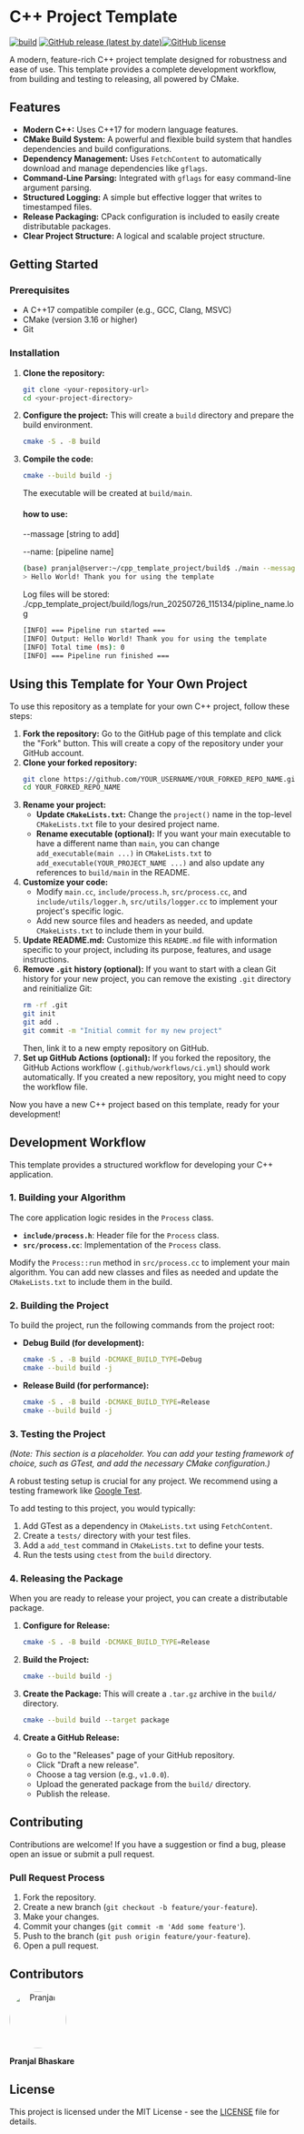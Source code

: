 # C++ Project Template

[![build](https://github.com/Pranjalab/cpp_template_project/actions/workflows/ci.yml/badge.svg)](https://github.com/Pranjalab/cpp_template_project/actions/workflows/ci.yml)
[![GitHub release (latest by date)](https://img.shields.io/github/v/release/Pranjalab/cpp_template_project)](https://github.com/Pranjalab/cpp_template_project/releases)[![GitHub license](https://img.shields.io/github/license/Pranjalab/cpp_template_project)](LICENSE)

A modern, feature-rich C++ project template designed for robustness and ease of use. This template provides a complete development workflow, from building and testing to releasing, all powered by CMake.

## Features

- **Modern C++:** Uses C++17 for modern language features.
- **CMake Build System:** A powerful and flexible build system that handles dependencies and build configurations.
- **Dependency Management:** Uses `FetchContent` to automatically download and manage dependencies like `gflags`.
- **Command-Line Parsing:** Integrated with `gflags` for easy command-line argument parsing.
- **Structured Logging:** A simple but effective logger that writes to timestamped files.
- **Release Packaging:** CPack configuration is included to easily create distributable packages.
- **Clear Project Structure:** A logical and scalable project structure.

## Getting Started

### Prerequisites

- A C++17 compatible compiler (e.g., GCC, Clang, MSVC)
- CMake (version 3.16 or higher)
- Git

### Installation

1.  **Clone the repository:**
    ```bash
    git clone <your-repository-url>
    cd <your-project-directory>
    ```

2.  **Configure the project:**
    This will create a `build` directory and prepare the build environment.
    ```bash
    cmake -S . -B build
    ```

3.  **Compile the code:**
    ```bash
    cmake --build build -j
    ```
    The executable will be created at `build/main`.

    #### how to use:

    --massage [string to add]
      
    --name: [pipeline name]

    ```bash
    (base) pranjal@server:~/cpp_template_project/build$ ./main --message "Thank you for using the template" --name "pipeline_name" 
    > Hello World! Thank you for using the template
    ```

    Log files will be stored: ./cpp_template_project/build/logs/run_20250726_115134/pipline_name.log
    

    ```bash
    [INFO] === Pipeline run started ===
    [INFO] Output: Hello World! Thank you for using the template
    [INFO] Total time (ms): 0
    [INFO] === Pipeline run finished ===
    ```

## Using this Template for Your Own Project

To use this repository as a template for your own C++ project, follow these steps:

1.  **Fork the repository:** Go to the GitHub page of this template and click the "Fork" button. This will create a copy of the repository under your GitHub account.
2.  **Clone your forked repository:**
    ```bash
    git clone https://github.com/YOUR_USERNAME/YOUR_FORKED_REPO_NAME.git
    cd YOUR_FORKED_REPO_NAME
    ```
3.  **Rename your project:**
    *   **Update `CMakeLists.txt`:** Change the `project()` name in the top-level `CMakeLists.txt` file to your desired project name.
    *   **Rename executable (optional):** If you want your main executable to have a different name than `main`, you can change `add_executable(main ...)` in `CMakeLists.txt` to `add_executable(YOUR_PROJECT_NAME ...)` and also update any references to `build/main` in the README.
4.  **Customize your code:**
    *   Modify `main.cc`, `include/process.h`, `src/process.cc`, and `include/utils/logger.h`, `src/utils/logger.cc` to implement your project's specific logic.
    *   Add new source files and headers as needed, and update `CMakeLists.txt` to include them in your build.
5.  **Update README.md:** Customize this `README.md` file with information specific to your project, including its purpose, features, and usage instructions.
6.  **Remove `.git` history (optional):** If you want to start with a clean Git history for your new project, you can remove the existing `.git` directory and reinitialize Git:
    ```bash
    rm -rf .git
    git init
    git add .
    git commit -m "Initial commit for my new project"
    ```
    Then, link it to a new empty repository on GitHub.
7.  **Set up GitHub Actions (optional):** If you forked the repository, the GitHub Actions workflow (`.github/workflows/ci.yml`) should work automatically. If you created a new repository, you might need to copy the workflow file.

Now you have a new C++ project based on this template, ready for your development!

## Development Workflow

This template provides a structured workflow for developing your C++ application.

### 1. Building your Algorithm

The core application logic resides in the `Process` class.

- **`include/process.h`**: Header file for the `Process` class.
- **`src/process.cc`**: Implementation of the `Process` class.

Modify the `Process::run` method in `src/process.cc` to implement your main algorithm. You can add new classes and files as needed and update the `CMakeLists.txt` to include them in the build.

### 2. Building the Project

To build the project, run the following commands from the project root:

- **Debug Build (for development):**
  ```bash
  cmake -S . -B build -DCMAKE_BUILD_TYPE=Debug
  cmake --build build -j
  ```

- **Release Build (for performance):**
  ```bash
  cmake -S . -B build -DCMAKE_BUILD_TYPE=Release
  cmake --build build -j
  ```

### 3. Testing the Project

_(Note: This section is a placeholder. You can add your testing framework of choice, such as GTest, and add the necessary CMake configuration.)_

A robust testing setup is crucial for any project. We recommend using a testing framework like [Google Test](https://github.com/google/googletest).

To add testing to this project, you would typically:
1.  Add GTest as a dependency in `CMakeLists.txt` using `FetchContent`.
2.  Create a `tests/` directory with your test files.
3.  Add a `add_test` command in `CMakeLists.txt` to define your tests.
4.  Run the tests using `ctest` from the `build` directory.

### 4. Releasing the Package

When you are ready to release your project, you can create a distributable package.

1.  **Configure for Release:**
    ```bash
    cmake -S . -B build -DCMAKE_BUILD_TYPE=Release
    ```

2.  **Build the Project:**
    ```bash
    cmake --build build -j
    ```

3.  **Create the Package:**
    This will create a `.tar.gz` archive in the `build/` directory.
    ```bash
    cmake --build build --target package
    ```

4.  **Create a GitHub Release:**
    - Go to the "Releases" page of your GitHub repository.
    - Click "Draft a new release".
    - Choose a tag version (e.g., `v1.0.0`).
    - Upload the generated package from the `build/` directory.
    - Publish the release.

## Contributing

Contributions are welcome! If you have a suggestion or find a bug, please open an issue or submit a pull request.

### Pull Request Process

1.  Fork the repository.
2.  Create a new branch (`git checkout -b feature/your-feature`).
3.  Make your changes.
4.  Commit your changes (`git commit -m 'Add some feature'`).
5.  Push to the branch (`git push origin feature/your-feature`).
6.  Open a pull request.

## Contributors


<a href="https://github.com/Pranjal-neo" align="center">
  <img src="https://github.com/Pranjal-neo.png" alt="Pranjal" width="100" height="100" style="border-radius:50%;" />
</a>  
  
**Pranjal Bhaskare** 
## License

This project is licensed under the MIT License - see the [LICENSE](LICENSE) file for details.
